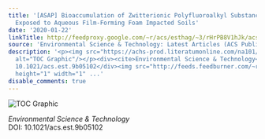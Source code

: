 ```yaml
---
title: '[ASAP] Bioaccumulation of Zwitterionic Polyfluoroalkyl Substances in Earthworms
  Exposed to Aqueous Film-Forming Foam Impacted Soils'
date: '2020-01-22'
linkTitle: http://feedproxy.google.com/~r/acs/esthag/~3/rHrPB8V1hJk/acs.est.9b05102
source: 'Environmental Science & Technology: Latest Articles (ACS Publications)'
description: '<p><img src="https://achs-prod.literatumonline.com/na101/home/literatum/publisher/achs/journals/content/esthag/0/esthag.ahead-of-print/acs.est.9b05102/20200122/images/medium/es9b05102_0001.gif"
  alt="TOC Graphic"/></p><div><cite>Environmental Science & Technology</cite></div><div>DOI:
  10.1021/acs.est.9b05102</div><img src="http://feeds.feedburner.com/~r/acs/esthag/~4/rHrPB8V1hJk"
  height="1" width="1" ...'
disable_comments: true
---
```

<p><img src="https://achs-prod.literatumonline.com/na101/home/literatum/publisher/achs/journals/content/esthag/0/esthag.ahead-of-print/acs.est.9b05102/20200122/images/medium/es9b05102_0001.gif" alt="TOC Graphic"/></p><div><cite>Environmental Science & Technology</cite></div><div>DOI: 10.1021/acs.est.9b05102</div><img src="http://feeds.feedburner.com/~r/acs/esthag/~4/rHrPB8V1hJk" height="1" width="1" ...